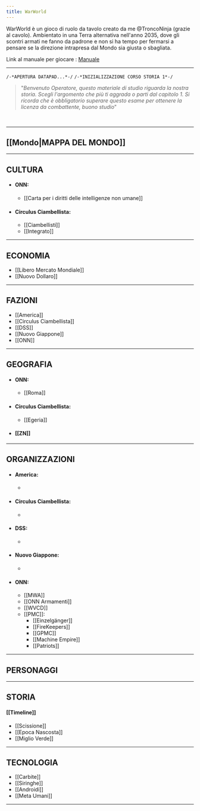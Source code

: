 ```yaml
---
title: WarWorld
---
```

WarWorld è un gioco di ruolo da tavolo creato da me @TroncoNinja (grazie al cavolo). Ambientato in una Terra alternativa nell'anno 2035, dove gli scontri armati ne fanno da padrone e non si ha tempo per fermarsi a pensare se la direzione intrapresa dal Mondo sia giusta o sbagliata.

Link al manuale per giocare : [Manuale](https://docs.google.com/document/d/1fgRGWw8090JlWsBEVaZqVMa-IDWsfLJMi8-7zyH23jI/edit?usp=drivesdk)

---

``/-*APERTURA DATAPAD...*-/``
``/-*INIZIALIZZAZIONE CORSO STORIA 1*-/``

>"*Benvenuto Operatore, questo materiale di studio riguarda la nostra storia. Scegli l'argomento che più ti aggrada o parti dal capitolo 1. Si ricorda che è obbligatorio superare questo esame per ottenere la licenza da combattente, buono studio*"

<br>

---
## [[Mondo|MAPPA DEL MONDO]] 
---
## CULTURA

- #### ONN:
	- [[Carta per i diritti delle intelligenze non umane]]
- #### Circulus Ciambellista:
	- [[Ciambellisti]]
	- [[Integrato]]

 ---
## ECONOMIA

-  [[Libero Mercato Mondiale]]
- [[Nuovo Dollaro]]

---
## FAZIONI

- [[America]]
- [[Circulus Ciambellista]]
- [[DSS]]
- [[Nuovo Giappone]]
- [[ONN]]

---
## GEOGRAFIA

- #### ONN:
	- [[Roma]]
- #### Circulus Ciambellista:
	- [[Egeria]]
- #### [[ZN]]

---
## ORGANIZZAZIONI

- #### America:
	- 

- #### Circulus Ciambellista:
	- 


- #### DSS:
	- 


- #### Nuovo Giappone:
	- 


- #### ONN:
	- [[MWA]]
	- [[ONN Armamenti]]
	- [[WVCD]]
	-  [[PMC]]:
		- [[Einzelgänger]]
		- [[FireKeepers]]
		- [[GPMC]]
		- [[Machine Empire]]
		- [[Patriots]]

---

## PERSONAGGI



---

## STORIA

#### [[Timeline]]

- [[Scissione]]
- [[Epoca Nascosta]]
- [[Miglio Verde]]

---

## TECNOLOGIA

- [[Carbite]]
- [[Siringhe]]
- [[Androidi]]
- [[Meta Umani]]

---
